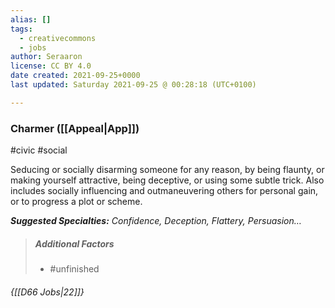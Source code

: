 ```yaml
---
alias: []
tags:
  - creativecommons
  - jobs
author: Seraaron
license: CC BY 4.0
date created: 2021-09-25+0000
last updated: Saturday 2021-09-25 @ 00:28:18 (UTC+0100)

---
```


### Charmer ([[Appeal|App]])

#civic #social

Seducing or socially disarming someone for any reason, by being flaunty, or making yourself attractive, being deceptive, or using some subtle trick. Also includes socially influencing and outmaneuvering others for personal gain, or to progress a plot or scheme.

_**Suggested Specialties:** Confidence, Deception, Flattery, Persuasion…_

> ##### Additional Factors
>
> -   #unfinished

###### {[[D66 Jobs|22]]}
